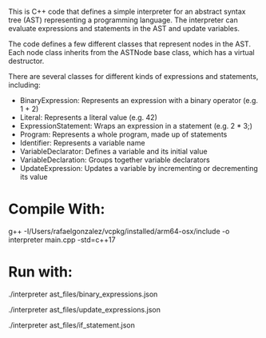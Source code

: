 This is C++ code that defines a simple interpreter for an abstract syntax tree (AST) representing a programming language. The interpreter can evaluate expressions and statements in the AST and update variables.

The code defines a few different classes that represent nodes in the AST. Each node class inherits from the ASTNode base class, which has a virtual destructor.

There are several classes for different kinds of expressions and statements, including:

- BinaryExpression: Represents an expression with a binary operator (e.g. 1 + 2)
- Literal: Represents a literal value (e.g. 42)
- ExpressionStatement: Wraps an expression in a statement (e.g. 2 * 3;)
- Program: Represents a whole program, made up of statements
- Identifier: Represents a variable name
- VariableDeclarator: Defines a variable and its initial value
- VariableDeclaration: Groups together variable declarators
- UpdateExpression: Updates a variable by incrementing or decrementing its value

# Compile With: 

g++ -I/Users/rafaelgonzalez/vcpkg/installed/arm64-osx/include -o interpreter main.cpp -std=c++17

# Run with:

./interpreter ast_files/binary_expressions.json

./interpreter ast_files/update_expressions.json

./interpreter ast_files/if_statement.json 